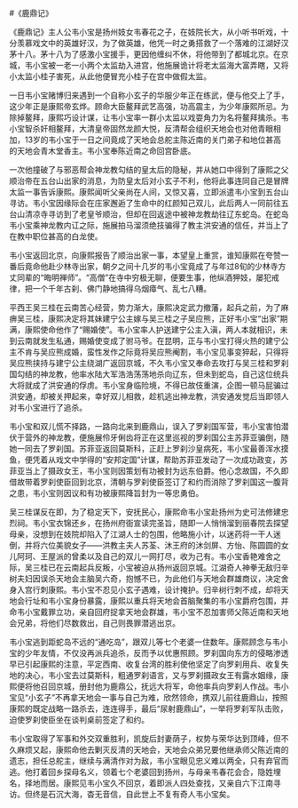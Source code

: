 #《鹿鼎记》

《鹿鼎记》主人公韦小宝是扬州妓女韦春花之子，在妓院长大，从小听书听戏，十分羡慕戏文中的英雄好汉，为了做英雄，他凭一时之勇搭救了一个落难的江湖好汉茅十八。茅十八为了感激小宝援手，更因他缠纠不休，将他带到了都城北京。在京城，韦小宝被一老一小两个太监劫入进宫，他施展诡计将老太监海大富弄瞎，又将小太监小桂子害死，从此他便冒充小桂子在宫中做假太监。

一日韦小宝赌博归来遇到一个自称小玄子的华服少年正在练武，便与他交上了手，这少年正是康熙帝玄烨。顾命大臣鳌拜武艺高强，功高震主，为少年康熙所忌。为除掉鳌拜，康熙巧设计谋，让韦小宝率一群小太监以戏耍角力为名将鳌拜擒杀。韦小宝智杀奸相鳌拜，大清皇帝固然龙颜大悦，反清帮会组织天地会也对他青眼相加，13岁的韦小宝于一日之间竟成了天地会总舵主陈近南的关门弟子和地位甚高的天地会青木堂香主。韦小宝奉陈近南之命回宫卧底。

一次他撞破了与邪恶帮会神龙教勾结的皇太后的隐秘，并从她口中得到了康熙之父顺治帝在五台山出家的消息，为防皇太后对小玄子不利，他将此事连同自己是冒牌太监一事告诉康熙。康熙闻听父亲尚在人间，又惊又喜，立即派遣韦小宝到五台山寻访。韦小宝因缘际会在庄家邂逅了生命中的红颜知己双儿，此后两人一同前往五台山清凉寺寻访到了老皇爷顺治，但却在回返途中被神龙教劫往辽东蛇岛。在蛇岛韦小宝乘神龙教内讧之际，施展拍马溜须绝技骗得了教主洪安通的信任，并当上了在教中职位甚高的白龙使。

韦小宝返回北京，向康熙报告了顺治出家一事，本望皇上重赏，谁知康熙在夸赞一番后竟命他赴少林寺出家，朝夕之间十几岁的韦小宝竟成了与年过8旬的少林寺方丈同辈的“晦明禅师”。“高僧”在寺中穷极无聊，便要生事，他纵酒狎妓，屡犯戒律，把一个千年古刹、佛门静地搞得乌烟瘴气、乱七八糟。

平西王吴三桂在云南苦心经营，势力渐大，康熙决定武力撤藩，起兵之前，为了麻痹吴三桂，康熙决定将其妹建宁公主嫁与吴三桂之子吴应熊，正好韦小宝“出家”期满，康熙使命他作了“赐婚使”。韦小宝率人护送建宁公主入滇，两人本就相识，未到云南就发生私通，赐婚使变成了驸马爷。在昆明，正与韦小宝打得火热的建宁公主不肯与吴应熊成婚，蛮性发作之际竟将吴应熊阉割，韦小宝见事变猝起，只得将吴应熊挟持与建宁公主绕湖广返回京城，不久韦小宝又奉命去攻打与吴三桂和罗刹国勾结的神龙教，他率水陆大军浩浩荡荡地杀向辽东，但未到蛇岛，自己这位统兵大将就成了洪安通的俘虏。韦小宝身临险境，不得已故伎重演，企图一顿马屁骗过洪安通，却被关押起来，幸好双儿相救，趁机逃出神龙教，洪安通发觉后当即领人对韦小宝进行了追杀。

韦小宝和双儿慌不择路，一路向北来到鹿鼎山，误入了罗刹国军营，韦小宝害怕潜伏于营外的神龙教，便施展伶牙俐齿将正在这里巡视的罗刹国公主苏菲亚骗倒，随她一同去了罗刹国。苏菲亚返回莫斯科，正赶上罗刹沙皇病死，韦小宝最善浑水摸鱼，便凭着从戏文中学得的“安邦定国”计谋，帮助苏菲亚发动了一次成功政变，苏菲亚当上了摄政女王，韦小宝则因策划有功被封为远东伯爵。他心念故国，不久即借故带着罗刹使臣回到北京，清朝与罗刹使臣签订了和约而消除了罗刹国这一腹背之患，韦小宝则因议和有功被康熙降旨封为一等忠勇伯。

吴三桂谋反在即，为了稳定天下，安抚民心，康熙命韦小宝赴扬州为史可法修建忠烈祠。韦小宝衣锦还乡，在扬州府衙宣读完圣旨，随即一人悄悄溜到丽春院去探望母亲，没想到在妓院却陷入了江湖人士的包围，他略施小计，以迷药将一干人迷倒，并将六位美貌女子——洪教主夫人苏荃、沐王府的沐剑屏、方怡、陈圆圆的女儿阿珂、王屋派的曾柔以及自己的双儿一网打尽，收为己有。韦小宝香艳难舍之际，吴三桂已在云南起兵反叛，小宝被迫从扬州返回京城。江湖奇人神拳无敌归辛树夫妇因误杀天地会主脑吴六奇，抱憾不已，为此他们与天地会群雄商议，决定舍身入宫行刺康熙。韦小宝不忍见小玄子遇难，设计掩护。归辛树行刺不成，却将天地会行址和韦小宝身份暴露，康熙以重兵将天地会首脑聚集的韦小宝爵府包围，并命韦小宝戴罪立功，亲自回府捉拿天地会群雄，韦小宝不忍加害师父陈近南和天地会兄弟，将他们尽数救出，自己则畏罪潜逃出京。

韦小宝逃到距蛇岛不远的“通吃岛”，跟双儿等七个老婆一住数年。康熙顾念与韦小宝的少年友情，不仅没再派兵追杀，反而予以优惠照顾。罗刹国向东方的侵略渗透早已引起康熙的注意，平定西南、收复台湾的胜利使他坚定了向罗刹用兵、收复失地的决心，韦小宝去过莫斯科，粗通罗刹语言，又与罗刹摄政女王有露水姻缘，康熙便将他召回京城，册封他为鹿鼎公，抚远大将军，命他率兵向罗刹人作战。韦小宝见“小玄子”不再拿天地会一事与自己为难，欣然领命，携双儿前往鹿鼎山，按照康熙的既定战略一路杀去，连连得手，最后“尿射鹿鼎山”，一举将罗刹军队击败，迫使罗刹使臣坐在谈判桌前签定了和约。

韦小宝取得了军事和外交双重胜利，凯旋后封妻荫子，权势与荣华达到顶峰，但不久麻烦又起，康熙命他去剿灭反清的天地会，天地会众弟兄要他继承师父陈近南的遗志，担任总舵主，继续与满清作对为敌，韦小宝眼见忠义难以两全，只有弃官而逃。他打着回乡探母名义，领着七个老婆回到扬州，与母亲韦春花会合，隐姓埋名，择地而居。康熙见韦小宝久不回京，着即派人四处查找，又亲自六下江南寻访。但终是石沉大海，杳无音信，自此世上不复有奇人韦小宝矣。